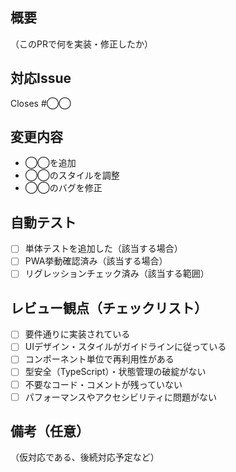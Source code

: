 ## 概要

（このPRで何を実装・修正したか）

## 対応Issue

Closes #◯◯

## 変更内容

- ◯◯を追加
- ◯◯のスタイルを調整
- ◯◯のバグを修正

## 自動テスト

- [ ] 単体テストを追加した（該当する場合）
- [ ] PWA挙動確認済み（該当する場合）
- [ ] リグレッションチェック済み（該当する範囲）

## レビュー観点（チェックリスト）

- [ ] 要件通りに実装されている
- [ ] UIデザイン・スタイルがガイドラインに従っている
- [ ] コンポーネント単位で再利用性がある
- [ ] 型安全（TypeScript）・状態管理の破綻がない
- [ ] 不要なコード・コメントが残っていない
- [ ] パフォーマンスやアクセシビリティに問題がない

## 備考（任意）

（仮対応である、後続対応予定など）

<!-- for GitHub Copilot review rule -->
<!--
レビューする際には、以下のprefix(接頭辞)をつけてください
[must]  
[imo] (in my opinion)  
[nits](nitpick)  
[ask]  
[fyi]
-->
<!-- for GitHub Copilot review  rule-->

<!-- I want to review in Japanese. -->
